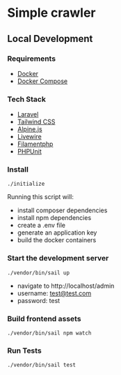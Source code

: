 # Simple crawler

## Local Development

### Requirements

-   [Docker](https://www.docker.com/)
-   [Docker Compose](https://docs.docker.com/compose/)

### Tech Stack

-   [Laravel](https://laravel.com/)
-   [Tailwind CSS](https://tailwindcss.com/)
-   [Alpine.js](https://alpinejs.dev/)
-   [Livewire](https://laravel-livewire.com/)
-   [Filamentphp](https://filamentphp.com/)
-   [PHPUnit](https://phpunit.de/)

### Install

```shell
./initialize
```

Running this script will:

-   install composer dependencies
-   install npm dependencies
-   create a .env file
-   generate an application key
-   build the docker containers

### Start the development server

```shell
./vendor/bin/sail up
```

-   navigate to http://localhost/admin
-   username: test@test.com
-   password: test

### Build frontend assets

```shell
./vendor/bin/sail npm watch
```

### Run Tests

```shell
./vendor/bin/sail test
```
